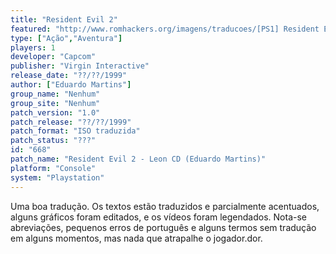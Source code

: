 ```yaml
---
title: "Resident Evil 2"
featured: "http://www.romhackers.org/imagens/traducoes/[PS1] Resident Evil 2 - Leon - Eduardo - 1.jpg"
type: ["Ação","Aventura"]
players: 1
developer: "Capcom"
publisher: "Virgin Interactive"
release_date: "??/??/1999"
author: ["Eduardo Martins"]
group_name: "Nenhum"
group_site: "Nenhum"
patch_version: "1.0"
patch_release: "??/??/1999"
patch_format: "ISO traduzida"
patch_status: "???"
id: "668"
patch_name: "Resident Evil 2 - Leon CD (Eduardo Martins)"
platform: "Console"
system: "Playstation"
---
```


Uma boa tradução. Os textos estão traduzidos e parcialmente acentuados, alguns gráficos foram editados, e os vídeos foram legendados. Nota-se abreviações, pequenos erros de português e alguns termos sem tradução em alguns momentos, mas nada que atrapalhe o jogador.dor.